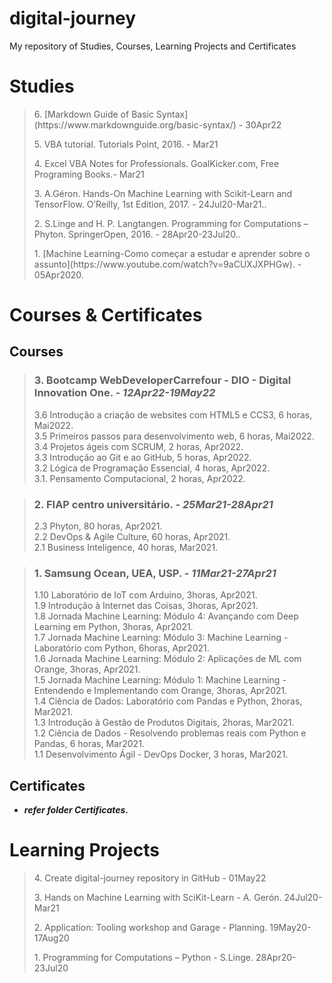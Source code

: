 # digital-journey

My repository of Studies, Courses, Learning Projects  and Certificates

# Studies	
>
> <p>6. [Markdown Guide of Basic Syntax](https://www.markdownguide.org/basic-syntax/) - 30Apr22  
> <p>5. VBA tutorial. Tutorials Point, 2016. - Mar21  
> <p>4. Excel VBA Notes for Professionals. GoalKicker.com, Free Programing Books.- Mar21  
> <p>3. A.Géron. Hands-On Machine Learning with Scikit-Learn and TensorFlow. O’Reilly, 1st Edition, 2017. - 24Jul20-Mar21..
> <p>2. S.Linge and H. P. Langtangen. Programming for Computations – Phyton. SpringerOpen, 2016. - 28Apr20-23Jul20..
> <p>1. [Machine Learning-Como começar a estudar e aprender sobre o assunto](https://www.youtube.com/watch?v=9aCUXJXPHGw). - 05Apr2020.</p>
	
# Courses & Certificates
		
## Courses

> ### **3. Bootcamp WebDeveloperCarrefour - DIO - Digital Innovation One.** ***- 12Apr22-19May22***  	
>
> 3.6 Introdução a criação de websites com HTML5 e CCS3, 6 horas, Mai2022.  
> 3.5 Primeiros passos para desenvolvimento web, 6 horas, Mai2022.  
> 3.4 Projetos ágeis com SCRUM, 2 horas, Apr2022.  
> 3.3 Introdução ao Git e ao GitHub, 5 horas, Apr2022.  
> 3.2 Lógica de Programação Essencial, 4 horas, Apr2022.  
> 3.1. Pensamento Computacional, 2 horas, Apr2022.  

> ### **2. FIAP centro universitário.** ***- 25Mar21-28Apr21***	
>
> 2.3 Phyton, 80 horas, Apr2021.  
> 2.2 DevOps & Agile Culture, 60 horas, Apr2021.  
> 2.1 Business Inteligence, 40 horas, Mar2021.  

> ### **1. Samsung Ocean, UEA, USP.** ***- 11Mar21-27Apr21***	
>
> 1.10 Laboratório de IoT com Arduino, 3horas, Apr2021.  
> 1.9 Introdução à Internet das Coisas, 3horas, Apr2021.  
> 1.8 Jornada Machine Learning: Módulo 4: Avançando com Deep Learning em Python, 3horas, Apr2021.  
> 1.7 Jornada Machine Learning: Módulo 3: Machine Learning - Laboratório com Python, 6horas, Apr2021.  
> 1.6 Jornada Machine Learning: Módulo 2: Aplicações de ML com Orange, 3horas, Apr2021.  
> 1.5 Jornada Machine Learning: Módulo 1: Machine Learning - Entendendo e Implementando com Orange, 3horas, Apr2021.  
> 1.4 Ciência de Dados: Laboratório com Pandas e Python, 2horas, Mar2021.  
> 1.3 Introdução à Gestão de Produtos Digitais, 2horas, Mar2021.  
> 1.2 Ciência de Dados - Resolvendo problemas reais com Python e Pandas, 6 horas, Mar2021.  
> 1.1 Desenvolvimento Ágil - DevOps Docker, 3 horas, Mar2021.  
	
## Certificates

- ***refer folder Certificates.***
		
# Learning Projects
>
> <p>4. Create digital-journey repository in GitHub - 01May22  
> <p>3. Hands on Machine Learning with SciKit-Learn - A. Gerón. 24Jul20-Mar21  
> <p>2. Application: Tooling workshop and Garage - Planning. 19May20-17Aug20  
> <p>1. Programming for Computations – Python - S.Linge. 28Apr20-23Jul20</p>

